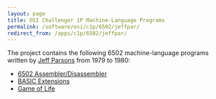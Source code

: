 ```yaml
---
layout: page
title: OSI Challenger 1P Machine-Language Programs
permalink: /software/osi/c1p/6502/jeffpar/
redirect_from: /apps/c1p/6502/jeffpar/
---
```


The project contains the following 6502 machine-language programs written by
[Jeff Parsons](https://jeffpar.com) from 1979 to 1980:

- [6502 Assembler/Disassembler](assembler/)
- [BASIC Extensions](basicext/)
- [Game of Life](life/)

